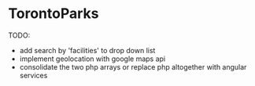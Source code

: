 TorontoParks
============

TODO:
- add search by 'facilities' to drop down list
- implement geolocation with google maps api
- consolidate the two php arrays or replace php altogether with angular services